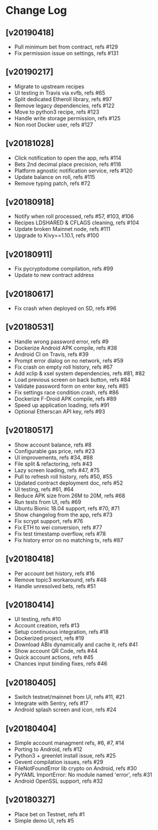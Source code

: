 # Change Log


## [v20190418]

  - Pull minimum bet from contract, refs #129
  - Fix permission issue on settings, refs #131


## [v20190217]

  - Migrate to upstream recipes
  - UI testing in Travis via xvfb, refs #65
  - Split dedicated Etheroll library, refs #97
  - Remove legacy dependencies, refs #122
  - Move to python3 recipe, refs #123
  - Handle write storage permission, refs #125
  - Non root Docker user, refs #127


## [v20181028]

  - Click notification to open the app, refs #114
  - Bets 2nd decimal place precision, refs #116
  - Platform agnostic notification service, refs #120
  - Update balance on roll, refs #115
  - Remove typing patch, refs #72


## [v20180918]

  - Notify when roll processed, refs #57, #103, #106
  - Recipes LDSHARED & CFLAGS cleaning, refs #104
  - Update broken Mainnet node, refs #111
  - Upgrade to Kivy==1.10.1, refs #100


## [v20180911]

  - Fix pycryptodome compilation, refs #99
  - Update to new contract address


## [v20180617]

  - Fix crash when deployed on SD, refs #96


## [v20180531]

  - Handle wrong password error, refs #9
  - Dockerize Android APK compile, refs #38
  - Android CI on Travis, refs #39
  - Prompt error dialog on no network, refs #59
  - Fix crash on empty roll history, refs #67
  - Add xclip & xsel system dependencies, refs #81, #82
  - Load previous screen on back button, refs #84
  - Validate password form on enter key, refs #85
  - Fix settings race condition crash, refs #86
  - Dockerize F-Droid APK compile, refs #89
  - Speed up application loading, refs #91
  - Optional Etherscan API key, refs #93


## [v20180517]

  - Show account balance, refs #8
  - Configurable gas price, refs #23
  - UI improvements, refs #34, #88
  - File split & refactoring, refs #43
  - Lazy screen loading, refs #47, #75
  - Pull to refresh roll history, refs #50, #55
  - Updated contract deployment doc, refs #52
  - UI testing, refs #61, #64
  - Reduce APK size from 26M to 20M, refs #68
  - Run tests from UI, refs #69
  - Ubuntu Bionic 18.04 support, refs #70, #71
  - Show changelog from the app, refs #73
  - Fix scrypt support, refs #76
  - Fix ETH to wei conversion, refs #77
  - Fix test timestamp overflow, refs #78
  - Fix history error on no matching tx, refs #87


## [v20180418]

  - Per account bet history, refs #16
  - Remove topic3 workaround, refs #48
  - Handle unresolved bets, refs #51


## [v20180414]

  - UI testing, refs #10
  - Account creation, refs #13
  - Setup continuous integration, refs #18
  - Dockerized project, refs #19
  - Download ABIs dynamically and cache it, refs #41
  - Show account QR Code, refs #44
  - Quick account actions, refs #45
  - Chances input binding fixes, refs #46


## [v20180405]

  - Switch testnet/mainnet from UI, refs #11, #21
  - Integrate with Sentry, refs #17
  - Android splash screen and icon, refs #24


## [v20180404]

  - Simple account managment refs, #6, #7, #14
  - Porting to Android, refs #12
  - Python3 + greenlet install issue, refs #25
  - Gevent compilation issues, refs #29
  - FileNotFoundError lib crypto on Android, refs #30
  - PyYAML ImportError: No module named 'error', refs #31
  - Android OpenSSL support, refs #32


## [v20180327]

  - Place bet on Testnet, refs #1
  - Simple demo UI, refs #5
